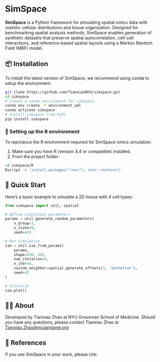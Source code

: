 # SimSpace

**SimSpace** is a Python framework for simulating spatial omics data with realistic cellular distributions and tissue organization. Designed for benchmarking spatial analysis methods, SimSpace enables generation of synthetic datasets that preserve spatial autocorrelation, cell-cell interactions, and reference-based spatial layouts using a Markov Random Field (MRF) model.

## 📦 Installation

To install the latest version of SimSpace, we recommend using conda to setup the environment:

```bash
git clone https://github.com/TianxiaoNYU/simspace.git
cd simspace
# Create a conda environment for simspace
conda env create -f environment.yml
conda activate simspace
# Install simspace from PyPi
pip install simspace
```

### 🧬 Setting up the R environment

To reproduce the R environment required for SimSpace omics simulation:

1. Make sure you have R (version 4.4 or compatible) installed.
2. From the project folder:

```bash
cd simspace/R
Rscript -e 'install.packages("renv"); renv::restore()'
```

## 🚀 Quick Start

Here’s a basic example to simulate a 2D tissue with 4 cell types:

```python
from simspace import util, spatial

# Define simulation parameters
params = util.generate_random_parameters(
    n_group=3,
    n_state=8,
    seed=42)

# Run simulation
sim = util.sim_from_params(
    params,
    shape=(50, 50),
    num_iteration=4, 
    n_iter=6, 
    custom_neighbor=spatial.generate_offsets(3, 'manhattan'),
    seed=42
)

# Visualize
sim.plot()
```

## 🙋‍♀️ About

Developed by Tianxiao Zhao at NYU Grossman School of Medicine. Should you have any questions, please contact Tianxiao Zhao at Tianxiao.Zhao@nyulangone.org

## 🔗 References
If you use SimSpace in your work, please cite:


